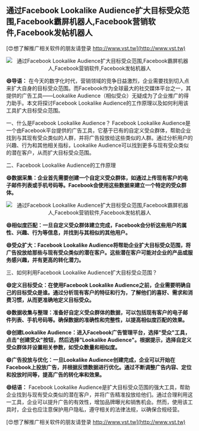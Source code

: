 ## **通过Facebook Lookalike Audience扩大目标受众范围,Facebook霸屏机器人,Facebook营销软件,Facebook发帖机器人**

[😍想了解推广相关软件的朋友请登录 http://www.vst.tw](http://www.vst.tw)

 <center><img src="https://vst.tw/MP4/tuiguang/png/6.png" alt="通过Facebook Lookalike Audience扩大目标受众范围,Facebook霸屏机器人,Facebook营销软件,Facebook发帖机器人"></center>

**😄导语：**
在今天的数字化时代，营销领域的竞争日益激烈，企业需要找到切入点来扩大自身的目标受众范围。而Facebook作为全球最大的社交媒体平台之一，其提供的广告工具——Lookalike Audience（相似受众）无疑成为了企业推广的得力助手。本文将探讨Facebook Lookalike Audience的工作原理以及如何利用该工具扩大目标受众范围。

一、什么是Facebook Lookalike Audience？
Facebook Lookalike Audience是一个由Facebook平台提供的广告工具，它基于已有的自定义受众群体，帮助企业找到与其现有受众类似的人群，并将广告投放给这些类似的人群。通过分析用户的兴趣、行为和其他相关指标，Lookalike Audience可以找到更多与现有受众类似的潜在客户，从而扩大目标受众范围。

二、Facebook Lookalike Audience的工作原理

**😄数据采集：企业首先需要创建一个自定义受众群体，如通过上传现有客户的电子邮件列表或手机号码等。Facebook会使用这些数据来建立一个特定的受众群体。**

 <center><img src="https://vst.tw/MP4/tuiguang/png/0.png" alt="通过Facebook Lookalike Audience扩大目标受众范围,Facebook霸屏机器人,Facebook营销软件,Facebook发帖机器人"></center>

**😄相似度匹配：一旦自定义受众群体建立完成，Facebook会分析这些用户的属性、兴趣、行为等信息，并找到与其相似的其他用户。**

**😄受众扩大：Facebook Lookalike Audience将帮助企业扩大目标受众范围，将广告投放给那些与现有受众类似的潜在客户。这些潜在客户可能对企业的产品或服务感兴趣，并有更高的转化潜力。**

三、如何利用Facebook Lookalike Audience扩大目标受众范围？

**😄定义目标受众：在使用Facebook Lookalike Audience之前，企业需要明确自己的目标受众是谁。通过分析现有客户的特征和行为，了解他们的喜好、需求和消费习惯，从而更准确地定义目标受众。**

**😄数据收集与整理：准备好自定义受众群体的数据，可以包括现有客户的电子邮件列表、手机号码等。确保数据的准确性和完整性，以提高相似度匹配的效果。**

**😄创建Lookalike Audience：进入Facebook广告管理平台，选择"受众"工具，点击"创建受众"按钮，然后选择"Lookalike Audience"。根据提示，选择自定义受众群体并设置相关参数，如受众数量和相似度。**

**😄广告投放与优化：一旦Lookalike Audience创建完成，企业可以开始在Facebook上投放广告，并根据反馈数据进行优化。通过不断调整广告内容、定位和投放时间等，提高广告的转化率和效果。**

**😄结语：**
Facebook Lookalike Audience是扩大目标受众范围的强大工具，帮助企业找到与现有受众类似的潜在客户，并将广告精准投放给他们。通过合理利用这一工具，企业可以提升广告的有效性，增加品牌曝光和销售机会。然而，使用该工具时，企业也应注意保护用户隐私，遵守相关的法律法规，以确保合规经营。

[😍想了解推广相关软件的朋友请登录 http://www.vst.tw](http://www.vst.tw)



